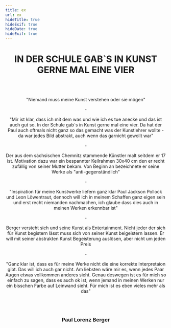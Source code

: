 ```yaml
---
title: ex
url: ex
hideTitle: true
hideExif: true
hideDate: true
hideExif: true
---
```


<div align="center">

# IN DER SCHULE GAB`S IN KUNST GERNE MAL EINE VIER

</div>
<br>
</br>
<div align="center">
	<p>
		"Niemand muss meine Kunst verstehen oder sie mögen"
	</p>
	<p>
	-
	</p>
	<p>
		"Mir ist klar, dass ich mit dem was und wie ich es tue anecke und das ist auch gut so. In der Schule gab´s in Kunst gerne mal eine vier. Da hat der Paul auch oftmals nicht ganz so das gemacht was der Kunstlehrer wollte - da war jedes Bild abstrakt, auch wenn das garnicht gewollt war"
	</p>
	<p>
	-
	</p>
	<p>
        Der aus dem sächsischen Chemnitz stammende Künstler malt seitdem er 17 ist. Motivation dazu war ein bespannter Keilrahmen 30x40 cm den er recht zufällig von seiner Mutter bekam. Von Beginn an bezeichnete er seine Werke als "anti-gegenständlich"
	</p>
	<p>
	-
	</p>
	<p>
		"Inspiration für meine Kunstwerke liefern ganz klar Paul Jackson Pollock und Leon Löwentraut, dennoch will ich in meinem Schaffen ganz eigen sein und erst recht niemanden nachmachen, ich glaube dass dies auch in meinen Werken erkennbar ist" 
	</p>
	<p>
	-
	</p>
	<p>
		Berger versteht sich und seine Kunst als Entertainment. Nicht jeder der sich für Kunst begistern lässt muss sich von seiner Kunst beigeistern lassen. Er will mit seiner abstrakten Kunst Begeisterung auslösen, aber nicht um jeden Preis
	</p>
	<p>
	-
	</p>
	<p>
		"Ganz klar ist, dass es für meine Werke nicht die eine korrekte Interpretaion gibt. Das will ich auch gar nicht. Am liebsten wäre mir es, wenn jedes Paar Augen etwas vollkommen anderes sieht. Genau deswegen ist es für mich so einfach zu sagen, dass es auch ok ist, wenn jemand in meinen Werken nur ein bisschen Farbe auf Leinwand sieht. Für mich ist es eben vieles mehr als das"
	</p>
</div>

<br>
</br>

<div align="center">

### Paul Lorenz Berger

</div>

